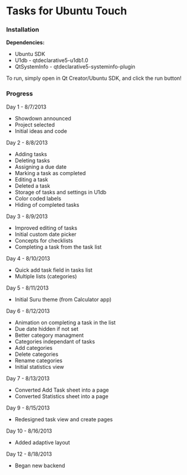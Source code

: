 Tasks for Ubuntu Touch
======================

### Installation ###

**Dependencies:**

 * Ubuntu SDK
 * U1db - qtdeclarative5-u1db1.0
 * QtSystemInfo - qtdeclarative5-systeminfo-plugin

To run, simply open in Qt Creator/Ubuntu SDK, and click the run button!

### Progress ###

Day 1 - 8/7/2013

 * Showdown announced
 * Project selected
 * Initial ideas and code

Day 2 - 8/8/2013

 * Adding tasks
 * Deleting tasks
 * Assigning a due date
 * Marking a task as completed
 * Editing a task
 * Deleted a task
 * Storage of tasks and settings in U1db
 * Color coded labels
 * Hiding of completed tasks

Day 3 - 8/9/2013

 * Improved editing of tasks
 * Initial custom date picker
 * Concepts for checklists
 * Completing a task from the task list

Day 4 - 8/10/2013

 * Quick add task field in tasks list
 * Multiple lists (categories)

Day 5 - 8/11/2013

 * Initial Suru theme (from Calculator app)

Day 6 - 8/12/2013

 * Animation on completing a task in the list
 * Due date hidden if not set
 * Better category managment
 * Categories independant of tasks
 * Add categories
 * Delete categories
 * Rename categories
 * Initial statistics view

Day 7 - 8/13/2013
 * Converted Add Task sheet into a page
 * Converted Statistics sheet into a page

Day 9 - 8/15/2013
 * Redesigned task view and create pages

Day 10 - 8/16/2013
 * Added adaptive layout

Day 12 - 8/18/2013
 * Began new backend
